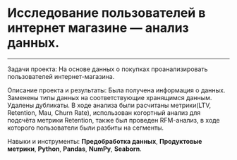 # Исследование пользователей в интернет магазине — анализ данных.
*** 
Задачи проекта:
На основе данных о покупках проанализировать пользователей интернет-магазина.

Описание проекта и результаты:
Была получена информация о данных. Заменены типы данных на соответствующие хранящимся данным. Удалены дубликаты. В ходе анализа были расчитаны метрики(LTV, Retention, Mau, Churn Rate), использован когортный анализ для подсчёта метрики Retention, также был проведен RFM-анализ, в ходе которого пользователи были разбиты на сегменты.

Навыки и инструменты: **Предобработка данных**, **Продуктовые метрики**, **Python**, **Pandas**, **NumPy**, **Seaborn**.

